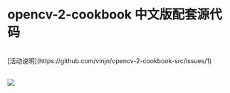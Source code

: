 opencv-2-cookbook 中文版配套源代码
=====================
<br>
[活动说明](https://github.com/vinjn/opencv-2-cookbook-src/issues/1)
<br>
<br>


![](https://raw.github.com/vinjn/vinjn.github.io/master/images/opecv-cookbook-face.jpg)

